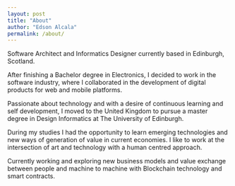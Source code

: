 ```yaml
---
layout: post
title: "About"
author: "Edson Alcala"
permalink: /about/
---
```


Software Architect and Informatics Designer currently based in Edinburgh, Scotland. 

After finishing a Bachelor degree in Electronics, I decided to work in the software industry, where I collaborated in the development of digital products for web and mobile platforms. 

Passionate about technology and with a desire of continuous learning and self development, I moved to the United Kingdom to pursue a master degree in Design Informatics at The University of Edinburgh. 

During my studies I had the opportunity to learn emerging technologies and new ways of generation of value in current economies. I like to work at the intersection of art and technology with a human centred approach. 

Currently working and exploring new business models and value exchange between people and machine to machine with Blockchain technology and smart contracts.

